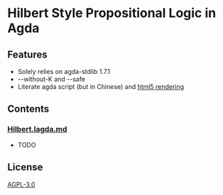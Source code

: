 # Hilbert Style Propositional Logic in Agda

## Features

- Solely relies on agda-stdlib 1.7.1
- --without-K and --safe
- Literate agda script (but in Chinese) and [html5 rendering](https://choukh.github.io/hilbert-prop/Hilbert.html)

## Contents

### [Hilbert.lagda.md](https://github.com/choukh/hilbert-prop/blob/main/src/Hilbert.lagda.md)

- TODO

## License

[AGPL-3.0](https://github.com/choukh/hilbert-prop/blob/main/LICENSE)
